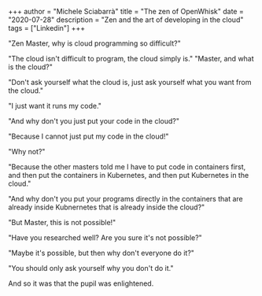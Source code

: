 +++
author = "Michele Sciabarrà"
title = "The zen of OpenWhisk"
date = "2020-07-28"
description = "Zen and the art of developing in the cloud"
tags = ["Linkedin"]
+++

"Zen Master, why is cloud programming so difficult?"

"The cloud isn't difficult to program, the cloud simply is."
"Master, and what is the cloud?"

"Don't ask yourself what the cloud is, just ask yourself what you want from the cloud."

"I just want it runs my code."

"And why don't you just put your code in the cloud?"

"Because I cannot just put my code in the cloud!"

"Why not?"

"Because the other masters told me I have to put code in containers first, and then put the containers in Kubernetes, and then put Kubernetes in the cloud."

"And why don't you put your programs directly in the containers that are already inside Kubnernetes that is already inside the cloud?"

"But Master, this is not possible!"

"Have you researched well? Are you sure it's not possible?"

"Maybe it's possible, but then why don't everyone do it?"

"You should only ask yourself why you don't do it."

And so it was that the pupil was enlightened.


<!--stackedit_data:
eyJoaXN0b3J5IjpbODE5NzYyNjkyLDExMDgzMDc2NjJdfQ==
-->
